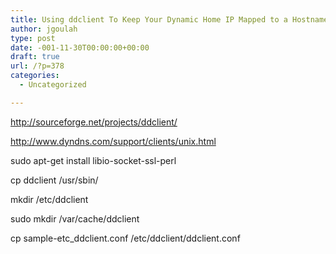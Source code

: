 ```yaml
---
title: Using ddclient To Keep Your Dynamic Home IP Mapped to a Hostname
author: jgoulah
type: post
date: -001-11-30T00:00:00+00:00
draft: true
url: /?p=378
categories:
  - Uncategorized

---
```

http://sourceforge.net/projects/ddclient/
  
http://www.dyndns.com/support/clients/unix.html

sudo apt-get install libio-socket-ssl-perl

cp ddclient /usr/sbin/
  
mkdir /etc/ddclient

sudo mkdir /var/cache/ddclient

cp sample-etc_ddclient.conf /etc/ddclient/ddclient.conf
